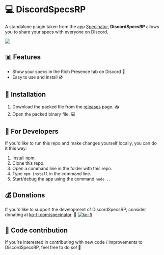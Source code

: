 # 💻 DiscordSpecsRP 
A standalone plugin taken from the app [Specinator](https://specinator.net), **DiscordSpecsRP** allows you to share your specs with everyone on Discord. 

![](https://i.imgur.com/0SXSuXV.png)

## 📊 Features
- Show your specs in the Rich Presence tab on Discord 💬
- Easy to use and install 💿

## 💾 Installation
1. Download the packed file from the [releases](https://github.com/NoobishSVK/DiscordSpecsRP/releases) page. 📥
2. Open the packed binary file. 💻

## 🔧 For Developers
If you'd like to run this repo and make changes yourself locally, you can do it this way: 
1. Install [npm](https://nodejs.org/en/download/). 
2. Clone this repo.
3. Open a command line in the folder with this repo.
4. Type `npm install` in the command line.
5. Start/debug the app using the command `node .`.

## 💰 Donations
If you'd like to support the development of DiscordSpecsRP, consider donating at [ko-fi.com/specinator](https://ko-fi.com/specinator). 💜
[![ko-fi](https://ko-fi.com/img/githubbutton_sm.svg)](https://ko-fi.com/P5P1BTSLT)

## 🤝 Code contribution
If you're interested in contributing with new code / improvements to DiscordSpecsRP, feel free to do so! 🤗
